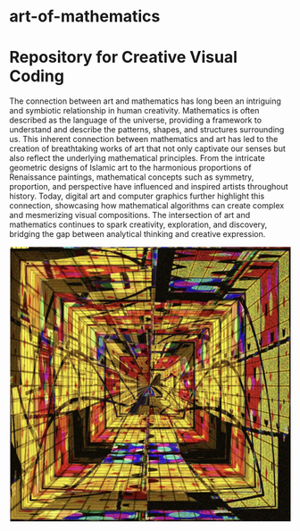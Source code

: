 # art-of-mathematics
# Repository for Creative Visual Coding

The connection between art and mathematics has long been an intriguing and symbiotic relationship in human creativity. Mathematics is often described as the language of the universe, providing a framework to understand and describe the patterns, shapes, and structures surrounding us. This inherent connection between mathematics and art has led to the creation of breathtaking works of art that not only captivate our senses but also reflect the underlying mathematical principles. From the intricate geometric designs of Islamic art to the harmonious proportions of Renaissance paintings, mathematical concepts such as symmetry, proportion, and perspective have influenced and inspired artists throughout history. Today, digital art and computer graphics further highlight this connection, showcasing how mathematical algorithms can create complex and mesmerizing visual compositions. The intersection of art and mathematics continues to spark creativity, exploration, and discovery, bridging the gap between analytical thinking and creative expression.


<p align="center">
  <img src="Math and Infinity.png" alt="Mathematical Art Example">
</p>


